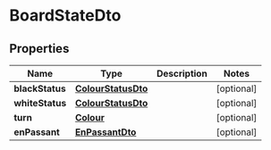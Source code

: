 
# BoardStateDto

## Properties
Name | Type | Description | Notes
------------ | ------------- | ------------- | -------------
**blackStatus** | [**ColourStatusDto**](ColourStatusDto.md) |  |  [optional]
**whiteStatus** | [**ColourStatusDto**](ColourStatusDto.md) |  |  [optional]
**turn** | [**Colour**](Colour.md) |  |  [optional]
**enPassant** | [**EnPassantDto**](EnPassantDto.md) |  |  [optional]



